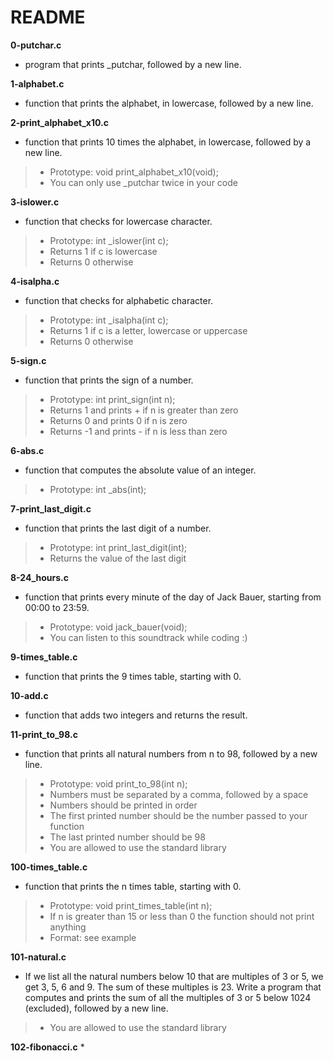 # README

**0-putchar.c**
* program that prints _putchar, followed by a new line.

**1-alphabet.c**
* function that prints the alphabet, in lowercase, followed by a new line.

**2-print_alphabet_x10.c**
* function that prints 10 times the alphabet, in lowercase, followed by a new line.

> * Prototype: void print_alphabet_x10(void);
> * You can only use _putchar twice in your code

**3-islower.c**
* function that checks for lowercase character.

> * Prototype: int _islower(int c);
> * Returns 1 if c is lowercase
> * Returns 0 otherwise

**4-isalpha.c**
* function that checks for alphabetic character.

> * Prototype: int _isalpha(int c);
> * Returns 1 if c is a letter, lowercase or uppercase
> * Returns 0 otherwise

**5-sign.c**
* function that prints the sign of a number.

> * Prototype: int print_sign(int n);
> * Returns 1 and prints + if n is greater than zero
> * Returns 0 and prints 0 if n is zero
> * Returns -1 and prints - if n is less than zero

**6-abs.c**
* function that computes the absolute value of an integer.

> * Prototype: int _abs(int);

**7-print_last_digit.c**
* function that prints the last digit of a number.

> * Prototype: int print_last_digit(int);
> * Returns the value of the last digit

**8-24_hours.c**
* function that prints every minute of the day of Jack Bauer, starting from 00:00 to 23:59.

> * Prototype: void jack_bauer(void);
> * You can listen to this soundtrack while coding :)

**9-times_table.c**
*  function that prints the 9 times table, starting with 0.

**10-add.c**
* function that adds two integers and returns the result.

**11-print_to_98.c**
* function that prints all natural numbers from n to 98, followed by a new line.

> * Prototype: void print_to_98(int n);
> * Numbers must be separated by a comma, followed by a space
> * Numbers should be printed in order
> * The first printed number should be the number passed to your function
> * The last printed number should be 98
> * You are allowed to use the standard library

**100-times_table.c**
* function that prints the n times table, starting with 0.

> * Prototype: void print_times_table(int n);
> * If n is greater than 15 or less than 0 the function should not print anything
> * Format: see example

**101-natural.c**
* If we list all the natural numbers below 10 that are multiples of 3 or 5, we get 3, 5, 6 and 9. The sum of these multiples is 23. Write a program that computes and prints the sum of all the multiples of 3 or 5 below 1024 (excluded), followed by a new line.

> * You are allowed to use the standard library

**102-fibonacci.c**
* 